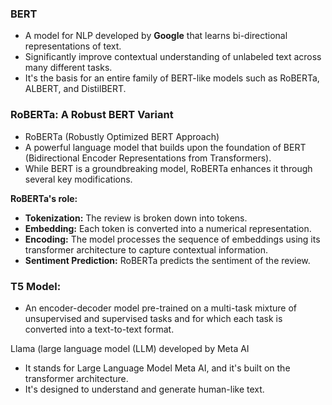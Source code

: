 ### **BERT**  
- A model for NLP developed by **Google** that learns bi-directional representations of text.
- Significantly improve contextual understanding of unlabeled text across many different tasks.
- It's the basis for an entire family of BERT-like models such as RoBERTa, ALBERT, and DistilBERT.

### **RoBERTa: A Robust BERT Variant**
- RoBERTa (Robustly Optimized BERT Approach)
- A powerful language model that builds upon the foundation of BERT (Bidirectional Encoder Representations from Transformers).
- While BERT is a groundbreaking model, RoBERTa enhances it through several key modifications.

**RoBERTa's role:**
- **Tokenization:** The review is broken down into tokens.
- **Embedding:** Each token is converted into a numerical representation.
- **Encoding:** The model processes the sequence of embeddings using its transformer architecture to capture contextual information.
- **Sentiment Prediction:** RoBERTa predicts the sentiment of the review.

### **T5 Model:**  
- An encoder-decoder model pre-trained on a multi-task mixture of unsupervised and supervised tasks and for which each task is converted into a text-to-text format.

Llama (large language model (LLM) developed by Meta AI 
- It stands for Large Language Model Meta AI, and it's built on the transformer architecture.
- It's designed to understand and generate human-like text.
